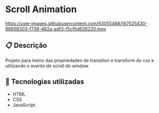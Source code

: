 # Scroll Animation

<https://user-images.githubusercontent.com/93055468/167525430-98908303-f738-462a-adf3-f5cf5d626220.mov>

## 📋 Descrição

Projeto para treino das propriedades de transition e transform do css e utilizando o evento de scroll do window.

## 🚀 Tecnologias utilizadas

- HTML
- CSS
- JavaScript
